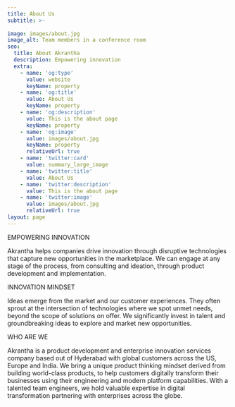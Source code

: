 ```yaml
---
title: About Us
subtitle: >-
  
image: images/about.jpg
image_alt: Team members in a conference room
seo:
  title: About Akrantha
  description: Empowering innovation
  extra:
    - name: 'og:type'
      value: website
      keyName: property
    - name: 'og:title'
      value: About Us
      keyName: property
    - name: 'og:description'
      value: This is the about page
      keyName: property
    - name: 'og:image'
      value: images/about.jpg
      keyName: property
      relativeUrl: true
    - name: 'twitter:card'
      value: summary_large_image
    - name: 'twitter:title'
      value: About Us
    - name: 'twitter:description'
      value: This is the about page
    - name: 'twitter:image'
      value: images/about.jpg
      relativeUrl: true
layout: page
---
```


EMPOWERING INNOVATION

Akrantha helps companies drive innovation through disruptive technologies that capture new opportunities in the marketplace. We can engage at any stage of the process, from consulting and ideation, through product development and implementation.


INNOVATION MINDSET

Ideas emerge from the market and our customer experiences. They often sprout at the intersection of technologies where we spot unmet needs, beyond the scope of solutions on offer. We significantly invest in talent and groundbreaking ideas to explore and market new opportunities.


WHO ARE WE

Akrantha is a product development and enterprise innovation services company based out of Hyderabad with global customers across the US, Europe and India. We bring a unique product thinking mindset derived from building world-class products, to help customers digitally transform their businesses using their engineering and modern platform capabilities. With a talented team engineers, we hold valuable expertise in digital transformation partnering with enterprises across the globe.
